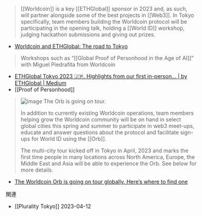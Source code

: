
> [[Worldcoin]] is a key [[ETHGlobal]] sponsor in 2023 and, as such, will partner alongside some of the best projects in [[Web3]]. In Tokyo specifically, team members building the Worldcoin protocol will be participating in the opening talk, holding a [[World ID]] workshop, judging hackathon submissions and giving out prizes.
- [Worldcoin and ETHGlobal: The road to Tokyo](https://worldcoin.org/blog/announcements/worldcoin-ethglobal-tokyo)

> Workshops such as “[[Global Proof of Personhood in the Age of AI]]” with Miguel Piedrafita from Worldcoin
- [ETHGlobal Tokyo 2023 🇯🇵. Highlights from our first in-person… | by ETHGlobal | Medium](https://ethglobal.medium.com/ethglobal-tokyo-2023-e0077fb07302)
- [[Proof of Personhood]]

> ![image](https://gyazo.com/a38e8a9b62cc620917a6fe935f20cfbc/thumb/1000)
>  The Orb is going on tour.
>
>  In addition to currently existing Worldcoin operations, team members helping grow the Worldcoin community will be on hand in select global cities this spring and summer to participate in web3 meet-ups, educate and answer questions about the protocol and facilitate sign-ups for World ID using the [[Orb]].
>
>  The multi-city tour kicked off in Tokyo in April, 2023 and marks the first time people in many locations across North America, Europe, the Middle East and Asia will be able to experience the Orb. See below for more details.
- [The Worldcoin Orb is going on tour globally. Here’s where to find one](https://worldcoin.org/blog/announcements/worldcoin-orb-going-on-tour-globally)

関連
- [[Plurality Tokyo]] 2023-04-12
